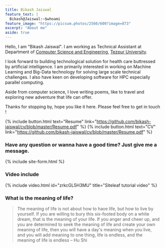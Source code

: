 ```yaml
---
title: Bikash Jaiswal
feature_text: |
  Bikash@Jaiswal:~$whoami
feature_image: "https://picsum.photos/2560/600?image=873"
excerpt: "About me"
aside: true
---
```


Hello, I am "Bikash Jaiswal". I am working as Technical Assistant at Department of
<a href="http://www.tezu.ernet.in/dcompsc/">Computer Science and Engineering</a>,
<a href="http://www.tezu.ernet.in">Tezpur University</a>.

I look forward to building technological solution for health care buttressed by artificial intelligence. I am primarily interested in working on Machine Learning and Big-Data technology for solving large scale technical challenges. I also have keen on developing software for HPC especially parallel computing.

Aside from computer science, I love writing poems, like to travel and exploring new adventure that life can offer.

Thanks for stopping by, hope you like it here. Please feel free to get in touch !


{% include button.html text="Resume" link="https://github.com/bikash-jaiswal/cv/blob/master/Resume.pdf" %} {% include button.html text="CV" link="https://github.com/bikash-jaiswal/cv/blob/master/Resume.pdf" %}



### Have any question or wanna have a good time? Just give me a message.

{% include site-form.html %}

### Video include

{% include video.html id="zrkcGL5H3MU" title="Siteleaf tutorial video" %}

###  What is the meaning of life?
>The meaning of life is not about how to have life, but how to live by yourself. If you are willing to bury this six-footed body on a white dream, that is the meaning of your life. If you anger and cheer up, and you are determined to seek the meaning of life and create your own meaning of life, then you will have a day's meaning when you live, and you will add meaning to one thing, life is endless, and the meaning of life is endless – Hu Shi

<!--
### Demo map embed

{% include map.html id="1UT-2Z-Vg_MG_TrS5X2p8SthsJhc" title="Coffee shop map" %}

### Button include

{% include button.html text="A button" link="https://david.darn.es" %}

{% include button.html text="A button with icon" link="https://twitter.com/daviddarnes" icon="twitter" %}

### Icon include

{% include icon.html id="twitter" title="twitter" %} [{% include icon.html id="linkedin" title="twitter" %}](https://www.linkedin.com/in/daviddarnes)

### Video include

{% include video.html id="zrkcGL5H3MU" title="Siteleaf tutorial video" %}

### Image includes

{% include figure.html image="https://picsum.photos/600/800?image=894" caption="Image with caption" width="300" height="800" %}

{% include figure.html image="https://picsum.photos/600/800?image=894" caption="Right aligned image" position="right" width="300" height="800" %}

{% include figure.html image="https://picsum.photos/600/800?image=894" position="left" caption="Center aligned image" width="300" height="800" %}

{% include figure.html image="https://picsum.photos/1600/800?image=894" alt="Image with just alt text" %}
-->
